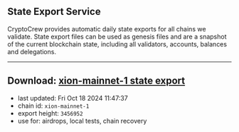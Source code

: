 ## State Export Service
CryptoCrew provides automatic daily state exports for all chains we validate. State export files can be used as genesis files and are a snapshot of the current blockchain state, including all validators, accounts, balances and delegations.

---
**Download: [xion-mainnet-1 state export](https://dl-eu2.ccvalidators.com/SERVICE/xion/xion-mainnet-1_export_3456952.json)**
---

- last updated: Fri Oct 18 2024 11:47:37
- chain id: `xion-mainnet-1`
- export height: `3456952`
- use for: airdrops, local tests, chain recovery
